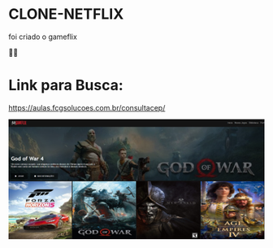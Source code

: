 # CLONE-NETFLIX
foi criado o gameflix

👀🚀<h1>Link para Busca:</h1>
https://aulas.fcgsolucoes.com.br/consultacep/

![interface](https://github.com/fernandoguim/CLONE-NETFLIX/blob/main/img/gameflixjogos.PNG)

